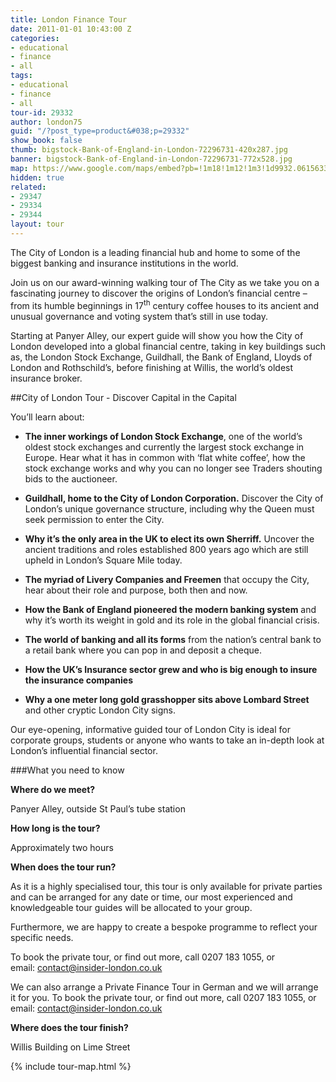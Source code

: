 ```yaml
---
title: London Finance Tour
date: 2011-01-01 10:43:00 Z
categories:
- educational
- finance
- all
tags:
- educational
- finance
- all
tour-id: 29332
author: london75
guid: "/?post_type=product&#038;p=29332"
show_book: false
thumb: bigstock-Bank-of-England-in-London-72296731-420x287.jpg
banner: bigstock-Bank-of-England-in-London-72296731-772x528.jpg
map: https://www.google.com/maps/embed?pb=!1m18!1m12!1m3!1d9932.061563355885!2d-0.09644565872492293!3d51.51293363219121!2m3!1f0!2f0!3f0!3m2!1i1024!2i768!4f13.1!3m3!1m2!1s0x487604ab2d4f4403%3A0xd86f22da5202b7ac!2sSt.+Paul's!5e0!3m2!1sen!2s!4v1431589314594
hidden: true
related:
- 29347
- 29334
- 29344
layout: tour
---
```


<p class="lede">The City of London is a leading financial hub and home to some of the biggest banking and insurance institutions in the world.</p>

Join us on our award-winning walking tour of The City as we take you on a fascinating journey to discover the origins of London’s financial centre &#8211; from its humble beginnings in 17<sup>th</sup> century coffee houses to its ancient and unusual governance and voting system that’s still in use today.

Starting at Panyer Alley, our expert guide will show you how the City of London developed into a global financial centre, taking in key buildings such as, the London Stock Exchange, Guildhall, the Bank of England, Lloyds of London and Rothschild’s, before finishing at Willis, the world’s oldest insurance broker.

##City of London Tour - Discover Capital in the Capital

You’ll learn about:

- **The inner workings of London Stock Exchange**, one of the world’s oldest stock exchanges and currently the largest stock exchange in Europe. Hear what it has in common with ‘flat white coffee’, how the stock exchange works and why you can no longer see Traders shouting bids to the auctioneer.

- **Guildhall, home to the City of London Corporation.** Discover the City of London’s unique governance structure, including why the Queen must seek permission to enter the City.

- **Why it’s the only area in the UK to elect its own Sherriff.** Uncover the ancient traditions and roles established 800 years ago which are still upheld in London’s Square Mile today.

- **The myriad of Livery Companies and Freemen** that occupy the City, hear about their role and purpose, both then and now.

- **How the Bank of England pioneered the modern banking system** and why it’s worth its weight in gold and its role in the global financial crisis.

- **The world of banking and all its forms** from the nation’s central bank to a retail bank where you can pop in and deposit a cheque.

- **How the UK’s Insurance sector grew and who is big enough to insure the insurance companies**

- **Why a one meter long gold grasshopper sits above Lombard Street** and other cryptic London City signs.

Our eye-opening, informative guided tour of London City is ideal for corporate groups, students or anyone who wants to take an in-depth look at London’s influential financial sector.

###What you need to know

**Where do we meet?**

Panyer Alley, outside St Paul&#8217;s tube station

**How long is the tour?**

Approximately two hours

**When does the tour run?**

As it is a highly specialised tour, this tour is only available for private parties and can be arranged for any date or time, our most experienced and knowledgeable tour guides will be allocated to your group.

Furthermore, we are happy to create a bespoke programme to reflect your specific needs.

To book the private tour, or find out more, call 0207 183 1055, or email: <a href="mailto:contact@insider-london.co.uk">contact@insider-london.co.uk</a>

We can also arrange a Private Finance Tour in German and we will arrange it for you. To book the private tour, or find out more, call 0207 183 1055, or email: contact@insider-london.co.uk

**Where does the tour finish?**

Willis Building on Lime Street

{% include tour-map.html %}
